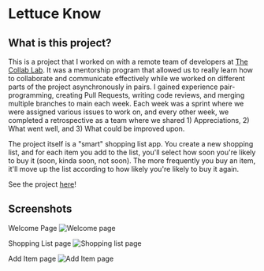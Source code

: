 # Lettuce Know

## What is this project?

This is a project that I worked on with a remote team of developers at [The Collab Lab](https://the-collab-lab.codes). It was a mentorship program that allowed us to really learn how to collaborate and communicate effectively while we worked on different parts of the project asynchronously in pairs. I gained experience pair-programming, creating Pull Requests, writing code reviews, and merging multiple branches to main each week. Each week was a sprint where we were assigned various issues to work on, and every other week, we completed a retrospective as a team where we shared 1) Appreciations, 2) What went well, and 3) What could be improved upon.

The project itself is a "smart" shopping list app. You create a new shopping list, and for each item you add to the list, you'll select how soon you're likely to buy it (soon, kinda soon, not soon). The more frequently you buy an item, it'll move up the list according to how likely you're likely to buy it again.

See the project [here](https://lettuce-know.web.app/)!

## Screenshots

Welcome Page
![Welcome page](https://user-images.githubusercontent.com/56979810/134996583-10a8d518-e3ff-4d9f-b456-5e9d46b6fc90.png)

Shopping List page
![Shopping list page](https://user-images.githubusercontent.com/56979810/134996645-a7b73c5b-d291-488d-b6a2-399ed2781fe9.png)

Add Item page
![Add Item page](https://user-images.githubusercontent.com/56979810/134996688-1fb2804e-a55c-4491-b69b-8c0242bf89d2.png)
